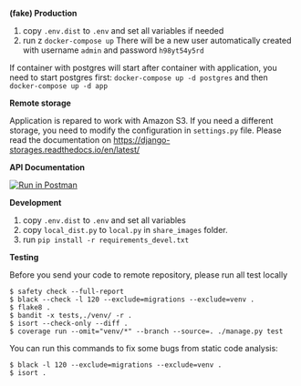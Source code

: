 **(fake) Production**
1. copy `.env.dist` to `.env` and set all variables if needed
1. run z `docker-compose up`
There will be a new user automatically created with username `admin` and password `h98yt54y5rd`

If container with postgres will start after container with application, you need to start postgres first:
`docker-compose up -d postgres` and then` docker-compose up -d app`

**Remote storage**

Application is repared to work with Amazon S3. If you need a different storage, you need to modify the 
configuration in `settings.py` file. Please read the documentation on https://django-storages.readthedocs.io/en/latest/

**API Documentation**

[![Run in Postman](https://run.pstmn.io/button.svg)](https://app.getpostman.com/run-collection/e8a6586e6f59d07cbb3a)

**Development**
1. copy `.env.dist` to `.env` and set all variables 
1. copy `local_dist.py` to `local.py` in `share_images` folder.
1. run `pip install -r requirements_devel.txt`

**Testing**

Before you send your code to remote repository, please run all test locally

```
$ safety check --full-report
$ black --check -l 120 --exclude=migrations --exclude=venv .
$ flake8 .
$ bandit -x tests,./venv/ -r .
$ isort --check-only --diff .
$ coverage run --omit="venv/*" --branch --source=. ./manage.py test
```

You can run this commands to fix some bugs from static code analysis:
```
$ black -l 120 --exclude=migrations --exclude=venv .
$ isort .
```
